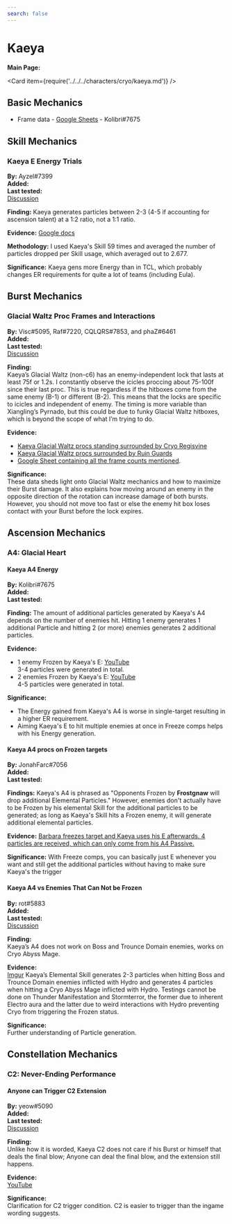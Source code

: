 ```yaml
---
search: false
---
```


# Kaeya

**Main Page:**

<Card item={require('../../../characters/cryo/kaeya.md')} />

## Basic Mechanics

* Frame data - [Google Sheets](https://docs.google.com/spreadsheets/d/11f_FxKhXFpL4EHSfFHPPjhXJvVOTi-FP_R6cqaZ9dwo/edit?usp=sharing) - Kolibri\#7675

## Skill Mechanics

### Kaeya E Energy Trials

**By:** Ayzel\#7399  
**Added:** <Version date="2021-05-22" />  
**Last tested:** <VersionHl date="2021-05-22" />  
[Discussion](https://tickets.deeznuts.moe/ticket-archive/attachments_845440342446571550_845488049831542784_transcript-kaeya-e-energy-trials.html)

**Finding:** Kaeya generates particles between 2-3 \(4-5 if accounting for ascension talent\) at a 1:2 ratio, not a 1:1 ratio.

**Evidence:** [Google docs](https://docs.google.com/spreadsheets/d/1B9PoD7YlKWPoXBpsIc2fARw9zSml-gWQtSoNd3fr7z8/edit?usp=sharing)

**Methodology:** I used Kaeya's Skill 59 times and averaged the number of particles dropped per Skill usage, which averaged out to 2.677.

**Significance:** Kaeya gens more Energy than in TCL, which probably changes ER requirements for quite a lot of teams \(including Eula\).

## Burst Mechanics

### Glacial Waltz Proc Frames and Interactions

**By:** Visc\#5095, Raf\#7220, CQLQRS\#7853, and phaZ\#6461  
**Added:** <Version date="2022-01-05" />  
**Last tested:** <VersionHl date="2022-01-05" />  
[Discussion](https://tickets.deeznuts.moe/ticket-archive/attachments_906802193846398977_923113252932710420_transcript-pyronado-and-glacial-waltz-frame-count-vs-cryo-regisvine.html)

**Finding:**  
Kaeya’s Glacial Waltz (non-c6) has an enemy-independent lock that lasts at least 75f or 1.2s. I constantly observe the icicles proccing about 75-100f since their last proc. This is true regardless if the hitboxes come from the same enemy (B-1) or different (B-2). This means that the locks are specific to icicles and independent of enemy. The timing is more variable than Xiangling’s Pyrnado, but this could be due to funky Glacial Waltz hitboxes, which is beyond the scope of what I’m trying to do.

**Evidence:**

* [Kaeya Glacial Waltz procs standing surrounded by Cryo Regisvine](https://m.youtube.com/watch?v=QpaoDEwA1NE)
* [Kaeya Glacial Waltz procs surrounded by Ruin Guards](https://m.youtube.com/watch?v=zdbfwWboedA)
* [Google Sheet containing all the frame counts mentioned](https://docs.google.com/spreadsheets/d/14FzSNVsEFG6wg1oDt49b8vPr_zjmKzRJsAQ2VC71OIc/edit).

**Significance:**  
These data sheds light onto Glacial Waltz mechanics and how to maximize their Burst damage. It also explains how moving around an enemy in the opposite direction of the rotation can increase damage of both bursts. However, you should not move too fast or else the enemy hit box loses contact with your Burst before the lock expires.

## Ascension Mechanics

### A4: Glacial Heart

#### Kaeya A4 Energy

**By:** Kolibri\#7675  
**Added:** <Version date="2021-12-30" />  
**Last tested:** <VersionHl date="2021-12-30" />

**Finding:** The amount of additional particles generated by Kaeya's A4 depends on the number of enemies hit. Hitting 1 enemy generates 1 additional Particle and hitting 2 (or more) enemies generates 2 additional particles.

**Evidence:**

* 1 enemy Frozen by Kaeya's E: [YouTube](https://youtu.be/1BB04ufgR6o)  
  3-4 particles were generated in total.
* 2 enemies Frozen by Kaeya's E: [YouTube](https://youtu.be/nRTbBIqvinY)  
  4-5 particles were generated in total.

**Significance:**

* The Energy gained from Kaeya's A4 is worse in single-target resulting in a higher ER requirement.
* Aiming Kaeya's E to hit multiple enemies at once in Freeze comps helps with his Energy generation.

#### Kaeya A4 procs on Frozen targets

**By:** JonahFarc\#7056  
**Added:** <Version date="2021-04-19" />  
**Last tested:** <VersionHl date="2021-04-19" />

**Findings:** Kaeya's A4 is phrased as "Opponents Frozen by **Frostgnaw** will drop additional Elemental Particles." However, enemies don't actually have to be Frozen by his elemental Skill for the additional particles to be generated; as long as Kaeya's Skill hits a Frozen enemy, it will generate additional elemental particles.

**Evidence:** [Barbara freezes target and Kaeya uses his E afterwards. 4 particles are received, which can only come from his A4 Passive.](https://youtu.be/RiTTnpQ44DA)

**Significance:** With Freeze comps, you can basically just E whenever you want and still get the additional particles without having to make sure Kaeya's the trigger

#### Kaeya A4 vs Enemies That Can Not be Frozen

**By:** rot#5883  
**Added:** <Version date="2022-02-20" />  
**Last tested:** <VersionHl date="2022-02-20" />  
[Discussion](https://tickets.deeznuts.moe/ticket-archive/attachments_945097851195777054_945132041203224607_transcript-kaeya-a4-vs-enemies-that-cant-be-frozen.html)

**Finding:**  
Kaeya’s A4 does not work on Boss and Trounce Domain enemies, works on Cryo Abyss Mage.

**Evidence:**  
[Imgur](https://imgur.com/a/jjqj4A6)
Kaeya’s Elemental Skill generates 2-3 particles when hitting Boss and Trounce Domain enemies inflicted with Hydro and generates 4 particles when hitting a Cryo Abyss Mage inflicted with Hydro. Testings cannot be done on Thunder Manifestation and Stormterror, the former due to inherent Electro aura and the latter due to weird interactions with Hydro preventing Cryo from triggering the Frozen status.

**Significance:**  
Further understanding of Particle generation.

## Constellation Mechanics

### C2: Never-Ending Performance

#### Anyone can Trigger C2 Extension

**By:** yeow\#5090  
**Added:** <Version date="2022-07-29" />  
**Last tested:** <VersionHl date="2022-07-29" />  
[Discussion](https://tickets.deeznuts.moe/transcripts/kaeya-c2-anyone-trigger)

**Finding:**  
Unlike how it is worded, Kaeya C2 does not care if his Burst or himself that deals the final blow; Anyone can deal the final blow, and the extension still happens.

**Evidence:**  
[YouTube](https://www.youtube.com/watch?v=oVOcNeMFqb0)

**Significance:**  
Clarification for C2 trigger condition. C2 is easier to trigger than the ingame wording suggests.
